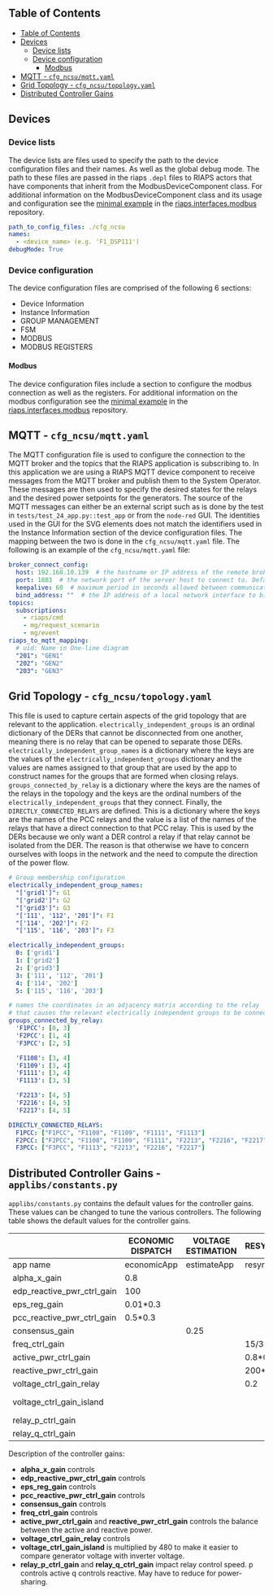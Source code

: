## Table of Contents
<!-- TOC -->
  * [Table of Contents](#table-of-contents)
  * [Devices](#devices)
    * [Device lists](#device-lists)
    * [Device configuration](#device-configuration)
      * [Modbus](#modbus)
  * [MQTT - `cfg_ncsu/mqtt.yaml`](#mqtt---cfgncsumqttyaml)
  * [Grid Topology - `cfg_ncsu/topology.yaml`](#grid-topology---cfgncsutopologyyaml)
  * [Distributed Controller Gains](#distributed-controller-gains)
<!-- TOC -->

## Devices

### Device lists
The device lists are files used to specify the path to the device configuration files and their names. As well as the global debug mode. 
The path to these files are passed in the riaps `.depl` files to RIAPS actors that have components that inherit from the ModbusDeviceComponent class.
For additional information on the ModbusDeviceComponent class and its usage and configuration see the [minimal example](https://github.com/RIAPS/interface.modbus.libs/tree/main/example/Minimal) in the [riaps.interfaces.modbus](https://github.com/RIAPS/interface.modbus.libs/tree/main) repository.
```yaml
path_to_config_files: ./cfg_ncsu
names:
  - <device_name> (e.g. 'F1_DSP111')
debugMode: True
```

### Device configuration
The device configuration files are comprised of the following 6 sections:
* Device Information
* Instance Information
* GROUP MANAGEMENT
* FSM
* MODBUS 
* MODBUS REGISTERS


#### Modbus
The device configuration files include a section to configure the modbus connection as well as the registers.
For additional information on the modbus configuration see the [minimal example](https://github.com/RIAPS/interface.modbus.libs/tree/main/example/Minimal) in the [riaps.interfaces.modbus](https://github.com/RIAPS/interface.modbus.libs/tree/main) repository.



## MQTT - `cfg_ncsu/mqtt.yaml`
The MQTT configuration file is used to configure the connection to the MQTT broker and the topics that the RIAPS application is subscribing to. 
In this application we are using a RIAPS MQTT device component to receive messages from the MQTT broker and publish them to the System Operator. These messages are then used to specify the desired states for the relays and the desired power setpoints for the generators. The source of the MQTT messages can either be an external script such as is done by the test in `tests/test_24_app.py::test_app` or from the `node-red` GUI. The identities used in the GUI for the SVG elements does not match the identifiers used in the Instance Information section of the device configuration files. The mapping between the two is done in the `cfg_ncsu/mqtt.yaml` file. The following is an example of the `cfg_ncsu/mqtt.yaml` file:
```yaml
broker_connect_config:
  host: 192.168.10.139  # the hostname or IP address of the remote broker
  port: 1883  # the network port of the server host to connect to. Defaults to 1883. Note that the default port for MQTT over SSL/TLS is 8883 so if you are using tls_set() or tls_set_context(), the port may need providing manually
  keepalive: 60  # maximum period in seconds allowed between communications with the broker. If no other messages are being exchanged, this controls the rate at which the client will send ping messages to the broker
  bind_address: ""  # the IP address of a local network interface to bind this client to, assuming multiple interfaces exist
topics:
  subscriptions:
    - riaps/cmd
    - mg/request_scenario
    - mg/event
riaps_to_mqtt_mapping:
  # uid: Name in One-line diagram
  "201": "GEN1"
  "202": "GEN2"
  "203": "GEN3"
```


## Grid Topology - `cfg_ncsu/topology.yaml`
This file is used to capture certain aspects of the grid topology that are relevant to the application. `electrically_independent_groups` is an ordinal dictionary of the DERs that cannot be disconnected from one another, meaning there is no relay that can be opened to separate those DERs. `electrically_independent_group_names` is a dictionary where the keys are the values of the `electrically_independent_groups` dictionary and the values are names assigned to that group that are used by the app to construct names for the groups that are formed when closing relays. `groups_connected_by_relay` is a dictionary where the keys are the names of the relays in the topology and the keys are the ordinal numbers of the `electrically_independent_groups` that they connect. Finally, the `DIRECTLY_CONNECTED_RELAYS` are defined. This is a dictionary where the keys are the names of the PCC relays and the value is a list of the names of the relays that have a direct connection to that PCC relay. This is used by the DERs because we only want a DER control a relay if that relay cannot be isolated from the DER. The reason is that otherwise we have to concern ourselves with loops in the network and the need to compute the direction of the power flow.
```yaml
# Group membership configuration
electrically_independent_group_names: 
  "['grid1']": G1
  "['grid2']": G2
  "['grid3']": G3
  "['111', '112', '201']": F1
  "['114', '202']": F2
  "['115', '116', '203']": F3

electrically_independent_groups:
  0: ['grid1']
  1: ['grid2']
  2: ['grid3']
  3: ['111', '112', '201']
  4: ['114', '202']
  5: ['115', '116', '203']

# names the coordinates in an adjacency matrix according to the relay
# that causes the relevant electrically independent groups to be connected.
groups_connected_by_relay:
  'F1PCC': [0, 3]
  'F2PCC': [1, 4]
  'F3PCC': [2, 5]

  'F1108': [3, 4]
  'F1109': [3, 4]
  'F1111': [3, 4]
  'F1113': [3, 5]

  'F2213': [4, 5]
  'F2216': [4, 5]
  'F2217': [4, 5]

DIRECTLY_CONNECTED_RELAYS:
  F1PCC: ["F1PCC", "F1108", "F1109", "F1111", "F1113"]
  F2PCC: ["F2PCC", "F1108", "F1109", "F1111", "F2213", "F2216", "F2217"]
  F3PCC: ["F3PCC", "F1113", "F2213", "F2216", "F2217"]
```

## Distributed Controller Gains - `applibs/constants.py`
`applibs/constants.py` contains the default values for the controller gains. These values can be changed to tune the various controllers. The following table shows the default values for the controller gains.

|                            | ECONOMIC DISPATCH | VOLTAGE ESTIMATION | RESYNCHRONIZATION | RELAY OPEN           | RELAY CLOSE           | SECONDARY CONTROL |
|----------------------------|-------------------|--------------------|-------------------|----------------------|-----------------------|-------------------|
| app name                   | economicApp       | estimateApp        | resyncApp         | reconfigRelayOpenApp | reconfigRelayCloseApp | secondApp         |
| alpha_x_gain               | 0.8               |                    |                   |                      |                       |                   |
| edp_reactive_pwr_ctrl_gain | 100               |                    |                   |                      |                       |                   |
| eps_reg_gain               | 0.01*0.3          |                    |                   |                      |                       |                   |
| pcc_reactive_pwr_ctrl_gain | 0.5*0.3           |                    |                   |                      |                       |                   |
| consensus_gain             |                   | 0.25               |                   |                      |                       |                   |
| freq_ctrl_gain             |                   |                    | 15/3              |                      | 15/3                  | 15/3              |
| active_pwr_ctrl_gain       |                   |                    | 0.8*0.1           | 0.8*0.1              | 0.8*0.1               | 0.8*0.1           |
| reactive_pwr_ctrl_gain     |                   |                    | 200*0.1           | 200*0.1              | 200*0.1               | 200*0.1           |
| voltage_ctrl_gain_relay    |                   |                    | 0.2               |                      | 0.2                   |                   |
| voltage_ctrl_gain_island   |                   |                    |                   |                      |                       | 0.2 * 20 * 480    |
| relay_p_ctrl_gain          |                   |                    |                   | 0.0002               |                       |                   |
| relay_q_ctrl_gain          |                   |                    |                   | 0.05                 |                       |                   |


Description of the controller gains:
* **alpha_x_gain** controls 
* **edp_reactive_pwr_ctrl_gain** controls
* **eps_reg_gain** controls
* **pcc_reactive_pwr_ctrl_gain** controls
* **consensus_gain** controls
* **freq_ctrl_gain** controls
* **active_pwr_ctrl_gain** and **reactive_pwr_ctrl_gain** controls the balance between the active and reactive power.
* **voltage_ctrl_gain_relay** controls
* **voltage_ctrl_gain_island** is multiplied by 480 to make it easier to compare generator voltage with inverter voltage.
* **relay_p_ctrl_gain** and **relay_q_ctrl_gain** impact relay control speed. p controls active q controls reactive. May have to reduce for power-sharing.

